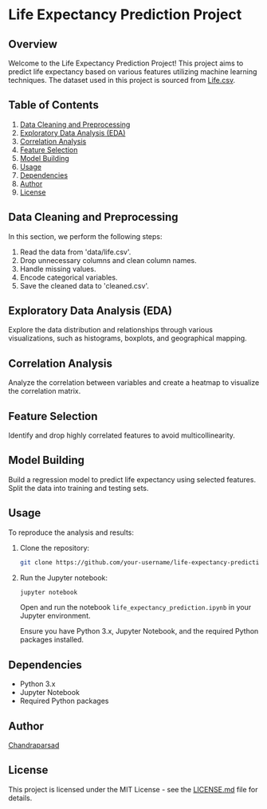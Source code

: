 # Life Expectancy Prediction Project

## Overview

Welcome to the Life Expectancy Prediction Project! This project aims to predict life expectancy based on various features utilizing machine learning techniques. The dataset used in this project is sourced from [Life.csv](data/life.csv).

## Table of Contents

1. [Data Cleaning and Preprocessing](#data-cleaning-and-preprocessing)
2. [Exploratory Data Analysis (EDA)](#exploratory-data-analysis-eda)
3. [Correlation Analysis](#correlation-analysis)
4. [Feature Selection](#feature-selection)
5. [Model Building](#model-building)
6. [Usage](#usage)
7. [Dependencies](#dependencies)
8. [Author](#author)
9. [License](#license)

## Data Cleaning and Preprocessing

In this section, we perform the following steps:

1. Read the data from 'data/life.csv'.
2. Drop unnecessary columns and clean column names.
3. Handle missing values.
4. Encode categorical variables.
5. Save the cleaned data to 'cleaned.csv'.

## Exploratory Data Analysis (EDA)

Explore the data distribution and relationships through various visualizations, such as histograms, boxplots, and geographical mapping.

## Correlation Analysis

Analyze the correlation between variables and create a heatmap to visualize the correlation matrix.

## Feature Selection

Identify and drop highly correlated features to avoid multicollinearity.

## Model Building

Build a regression model to predict life expectancy using selected features. Split the data into training and testing sets.

## Usage

To reproduce the analysis and results:

1. Clone the repository:

   ```bash
   git clone https://github.com/your-username/life-expectancy-prediction.git
   ```
2. Run the Jupyter notebook:

   ```bash
   jupyter notebook
   ```

   Open and run the notebook `life_expectancy_prediction.ipynb` in your Jupyter environment.

   Ensure you have Python 3.x, Jupyter Notebook, and the required Python packages installed.

## Dependencies
- Python 3.x
- Jupyter Notebook
- Required Python packages

## Author
[Chandraparsad]('https://github.com/chandraparsad3')

## License
This project is licensed under the MIT License - see the [LICENSE.md](LICENSE.md) file for details.
